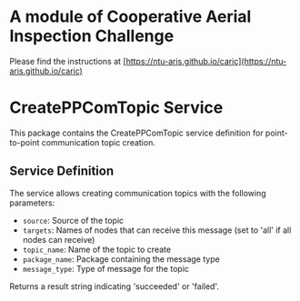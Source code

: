 # A module of Cooperative Aerial Inspection Challenge

Please find the instructions at [https://ntu-aris.github.io/caric](https://ntu-aris.github.io/caric)

# CreatePPComTopic Service

This package contains the CreatePPComTopic service definition for point-to-point communication topic creation.

## Service Definition

The service allows creating communication topics with the following parameters:
- `source`: Source of the topic
- `targets`: Names of nodes that can receive this message (set to 'all' if all nodes can receive)
- `topic_name`: Name of the topic to create
- `package_name`: Package containing the message type
- `message_type`: Type of message for the topic

Returns a result string indicating 'succeeded' or 'failed'.
